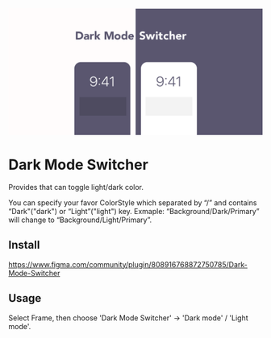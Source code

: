 <img src='/assets/eyecatch.png'>

# Dark Mode Switcher
Provides that can toggle light/dark color.

You can specify your favor ColorStyle which separated by “/” and contains “Dark"("dark") or “Light”("light") key.
Exmaple: “Background/Dark/Primary” will change to “Background/Light/Primary”.

## Install
https://www.figma.com/community/plugin/808916768872750785/Dark-Mode-Switcher

## Usage
Select Frame, then choose 'Dark Mode Switcher'
 → 'Dark mode' / 'Light mode'.
 
